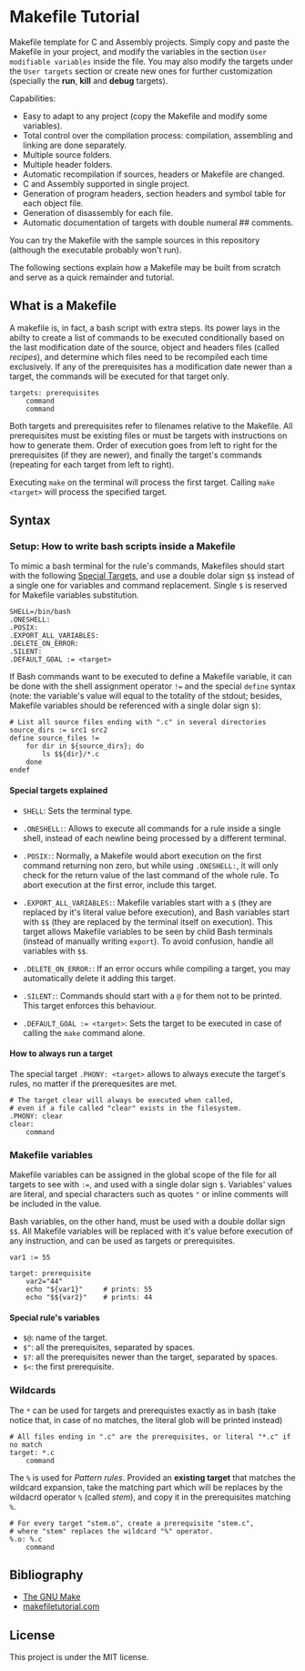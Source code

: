 # Makefile Tutorial

Makefile template for C and Assembly projects. Simply copy and paste the Makefile in your project, and modify the variables in the section `User modifiable variables` inside the file. You may also modify the targets under the `User targets` section or create new ones for further customization (specially the **run**, **kill** and **debug** targets).

Capabilities:

* Easy to adapt to any project (copy the Makefile and modify some variables).
* Total control over the compilation process: compilation, assembling and linking are done separately.
* Multiple source folders.
* Multiple header folders.
* Automatic recompilation if sources, headers or Makefile are changed.
* C and Assembly supported in single project.
* Generation of program headers, section headers and symbol table for each object file.
* Generation of disassembly for each file.
* Automatic documentation of targets with double numeral ## comments.

You can try the Makefile with the sample sources in this repository (although the executable probably won't run).

The following sections explain how a Makefile may be built from scratch and serve as a quick remainder and tutorial.

## What is a Makefile

A makefile is, in fact, a bash script with extra steps. Its power lays in the abilty to create a list of commands to be executed conditionally based on the last modification date of the source, object and headers files (called *recipes*), and determine which files need to be recompiled each time exclusively. If any of the prerequisites has a modification date newer than a target, the commands will be executed for that target only.

```make
targets: prerequisites
    command
    command
```

Both targets and prerequisites refer to filenames relative to the Makefile. All prerequisites must be existing files or must be targets with instructions on how to generate them. Order of execution goes from left to right for the prerequisites (if they are newer), and finally the target's commands (repeating for each target from left to right).

Executing `make` on the terminal will process the first target. Calling `make <target>` will process the specified target.

## Syntax

### Setup: How to write bash scripts inside a Makefile

To mimic a bash terminal for the rule's commands, Makefiles should start with the following [Special Targets](https://www.gnu.org/software/make/manual/html_node/Special-Targets.html), and use a double dolar sign `$$` instead of a single one for variables and command replacement. Single `$` is reserved for Makefile variables substitution.

```make
SHELL=/bin/bash
.ONESHELL:
.POSIX:
.EXPORT_ALL_VARIABLES:
.DELETE_ON_ERROR:
.SILENT:
.DEFAULT_GOAL := <target>
```

If Bash commands want to be executed to define a Makefile variable, it can be done with the shell assignment operator `!=` and the special `define` syntax (note: the variable's value will equal to the totality of the stdout; besides, Makefile variables should be referenced with a single dolar sign `$`):

```make
# List all source files ending with ".c" in several directories
source_dirs := src1 src2
define source_files !=
    for dir in ${source_dirs}; do
        ls $${dir}/*.c
    done
endef
```

#### Special targets explained

* `SHELL`: Sets the terminal type.

* `.ONESHELL:`: Allows to execute all commands for a rule inside a single shell, instead of each newline being processed by a different terminal.

* `.POSIX:`: Normally, a Makefile would abort execution on the first command returning non zero, but while using `.ONESHELL:`, it will only check for the return value of the last command of the whole rule. To abort execution at the first error, include this target.

* `.EXPORT_ALL_VARIABLES:`: Makefile variables start with a `$` (they are replaced by it's literal value before execution), and Bash variables start with `$$` (they are replaced by the terminal itself on execution). This target allows Makefile variables to be seen by child Bash terminals (instead of manually writing `export`). To avoid confusion, handle all variables with `$$`.

* `.DELETE_ON_ERROR:`: If an error occurs while compiling a target, you may automatically delete it adding this target.

* `.SILENT:`: Commands should start with a `@` for them not to be printed. This target enforces this behaviour.

* `.DEFAULT_GOAL := <target>`: Sets the target to be executed in case of calling the `make` command alone.

#### How to always run a target

The special target `.PHONY: <target>` allows to always execute the target's rules, no matter if the prerequesites are met.

```make
# The target clear will always be executed when called,
# even if a file called "clear" exists in the filesystem.
.PHONY: clear
clear:
    command
```

### Makefile variables

Makefile variables can be assigned in the global scope of the file for all targets to see with `:=`, and used with a single dolar sign `$`. Variables' values are literal, and special characters such as quotes `"` or inline comments will be included in the value.

Bash variables, on the other hand, must be used with a double dollar sign `$$`. All Makefile variables will be replaced with it's value before execution of any instruction, and can be used as targets or prerequisites.

```make
var1 := 55

target: prerequisite
    var2="44"
    echo "${var1}"     # prints: 55
    echo "$${var2}"    # prints: 44
```

#### Special rule's variables

* `$@`: name of the target.
* `$^`: all the prerequisites, separated by spaces.
* `$?`: all the prerequisites newer than the target, separated by spaces.
* `$<`: the first prerequisite.

### Wildcards

The `*` can be used for targets and prerequistes exactly as in bash (take notice that, in case of no matches, the literal glob will be printed instead)

```make
# All files ending in ".c" are the prerequisites, or literal "*.c" if no match
target: *.c
    command
```

The `%` is used for *Pattern rules*. Provided an **existing target** that matches the wildcard expansion, take the matching part which will be replaces by the wildacrd operator `%` (called *stem*), and copy it in the prerequisites matching `%`.

```make
# For every target "stem.o", create a prerequisite "stem.c",
# where "stem" replaces the wildcard "%" operator.
%.o: %.c
    command
```

## Bibliography

* [The GNU Make](https://www.gnu.org/software/make/manual/make.html)
* [makefiletutorial.com](https://makefiletutorial.com/)

## License

This project is under the MIT license.
